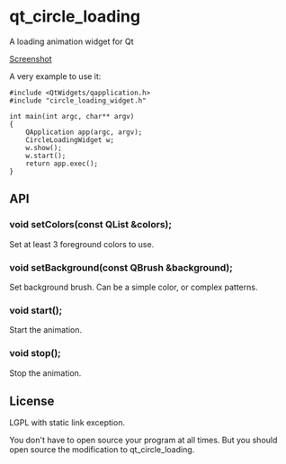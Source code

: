 # qt_circle_loading

A loading animation widget for Qt

[Screenshot](screenshot.png)

A very example to use it:

    #include <QtWidgets/qapplication.h>
    #include "circle_loading_widget.h"

    int main(int argc, char** argv)
    {
        QApplication app(argc, argv);
        CircleLoadingWidget w;
        w.show();
        w.start();
        return app.exec();
    }

## API

### void setColors(const QList<QColor> &colors);

Set at least 3 foreground colors to use.

### void setBackground(const QBrush &background);

Set background brush. Can be a simple color, or complex patterns.

### void start();

Start the animation.

### void stop();

Stop the animation.

## License

LGPL with static link exception.

You don't have to open source your program at all times. But you should open source the modification to qt_circle_loading.
